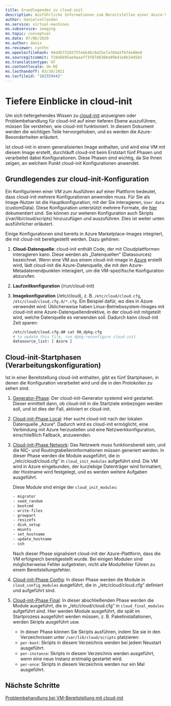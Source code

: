```yaml
---
title: Grundlegendes zu cloud-init
description: Ausführliche Informationen zum Bereitstellen einer Azure-VM mit cloud-init.
author: danielsollondon
ms.service: virtual-machines
ms.subservice: imaging
ms.topic: conceptual
ms.date: 07/06/2020
ms.author: danis
ms.reviewer: cynthn
ms.openlocfilehash: 94dd57310375febb4bc9a55efa704a5fbf4e80e8
ms.sourcegitcommit: f28ebb95ae9aaaff3f87d8388a09b41e0b3445b5
ms.translationtype: HT
ms.contentlocale: de-DE
ms.lasthandoff: 03/30/2021
ms.locfileid: "102559442"
---
```

# <a name="diving-deeper-into-cloud-init"></a>Tiefere Einblicke in cloud-init
Um sich tiefergehendes Wissen zu [cloud-init](https://cloudinit.readthedocs.io/en/latest/index.html) anzueignen oder Problembehandlung für cloud-init auf einer tieferen Ebene auszuführen, müssen Sie verstehen, wie cloud-init funktioniert. In diesem Dokument werden die wichtigen Teile hervorgehoben, und es werden die Azure-Besonderheiten erläutert.

Ist cloud-init in einem generalisierten Image enthalten, und wird eine VM mit diesem Image erstellt, durchläuft cloud-init beim Erststart fünf Phasen und verarbeitet dabei Konfigurationen. Diese Phasen sind wichtig, da Sie Ihnen zeigen, an welchem Punkt cloud-init Konfigurationen anwendet. 


## <a name="understand-cloud-init-configuration"></a>Grundlegendes zur cloud-init-Konfiguration
Ein Konfigurieren einer VM zum Ausführen auf einer Plattform bedeutet, dass cloud-init mehrere Konfigurationen anwenden muss. Für Sie als Image-Nutzer ist die Hauptkonfiguration, mit der Sie interagieren, `User data` (customData). Diese Konfiguration unterstützt mehrere Formate, die [hier](https://cloudinit.readthedocs.io/en/latest/topics/format.html#user-data-formats) dokumentiert sind. Sie können zur weiteren Konfiguration auch Skripts (/var/lib/cloud/scripts) hinzuzufügen und auszuführen. Dies ist weiter unten ausführlicher erläutert.

Einige Konfigurationen sind bereits in Azure Marketplace-Images integriert, die mit cloud-init bereitgestellt werden. Dazu gehören:

1. **Cloud-Datenquelle**: cloud-init enthält Code, der mit Cloudplattformen interagieren kann. Diese werden als „Datenquellen“ (Datasources) bezeichnet. Wenn eine VM aus einem cloud-init-image in [Azure](https://cloudinit.readthedocs.io/en/latest/topics/datasources/azure.html#azure) erstellt wird, lädt cloud-init die Azure-Datenquelle, die mit den Azure-Metadatenendpunkten interagiert, um die VM-spezifische Konfiguration abzurufen.
2. **Laufzeitkonfiguration** (/run/cloud-init)
3. **Imagekonfiguration** (/etc/cloud), z. B. `/etc/cloud/cloud.cfg`, `/etc/cloud/cloud.cfg.d/*.cfg`. Ein Beispiel dafür, wo dies in Azure verwendet wird: Üblicherweise haben Linux-Betriebssystem-Images mit cloud-init eine Azure-Datenquellendirektive, in der cloud-init mitgeteilt wird, welche Datenquelle es verwenden soll. Dadurch kann cloud-init Zeit sparen:

   ```bash
   /etc/cloud/cloud.cfg.d# cat 90_dpkg.cfg
   # to update this file, run dpkg-reconfigure cloud-init
   datasource_list: [ Azure ]
   ```


## <a name="cloud-init-boot-stages-processing-configuration"></a>Cloud-init-Startphasen (Verarbeitungskonfiguration)

Ist in einer Bereitstellung cloud-init enthalten, gibt es fünf Startphasen, in denen die Konfiguration verarbeitet wird und die in den Protokollen zu sehen sind.

1. [Generator-Phase](https://cloudinit.readthedocs.io/en/latest/topics/boot.html#generator): Der cloud-init-Generator systemd wird gestartet. Dieser ermittelt dann, ob cloud-init in die Startziele einbezogen werden soll, und ist dies der Fall, aktiviert er cloud-init. 

2. [Cloud-init-Phase Local](https://cloudinit.readthedocs.io/en/latest/topics/boot.html#local): Hier sucht cloud-init nach der lokalen Datenquelle „Azure“. Dadurch wird es cloud-init ermöglicht, eine Verbindung mit Azure herzustellen und eine Netzwerkkonfiguration, einschließlich Fallback, anzuwenden.

3. [Cloud-init-Phase Network](https://cloudinit.readthedocs.io/en/latest/topics/boot.html#network): Das Netzwerk muss funktionsbereit sein, und die NIC- und Routingtabelleninformationen müssen generiert werden. In dieser Phase werden die Module ausgeführt, die in „/etc/cloud/cloud.cfg“ in `cloud_init_modules` aufgeführt sind. Die VM wird in Azure eingebunden, der kurzlebige Datenträger wird formatiert, der Hostname wird festgelegt, und es werden weitere Aufgaben ausgeführt.

   Diese Module sind einige der `cloud_init_modules`:
   
   ```bash
   - migrator
   - seed_random
   - bootcmd
   - write-files
   - growpart
   - resizefs
   - disk_setup
   - mounts
   - set_hostname
   - update_hostname
   - ssh
   ```
   
   Nach dieser Phase signalisiert cloud-init der Azure-Plattform, dass die VM erfolgreich bereitgestellt wurde. Bei einigen Modulen sind möglicherweise Fehler aufgetreten, nicht alle Modulfehler führen zu einem Bereitstellungsfehler.

4. [Cloud-init-Phase Config](https://cloudinit.readthedocs.io/en/latest/topics/boot.html#config): In dieser Phase werden die Module in `cloud_config_modules` ausgeführt, die in „/etc/cloud/cloud.cfg“ definiert und aufgeführt sind.


5. [Cloud-init-Phase Final](https://cloudinit.readthedocs.io/en/latest/topics/boot.html#final): In dieser abschließenden Phase werden die Module ausgeführt, die in „/etc/cloud/cloud.cfg“ in `cloud_final_modules` aufgeführt sind. Hier werden Module ausgeführt, die spät im Startprozess ausgeführt werden müssen, z. B. Paketinstallationen, werden Skripts ausgeführt usw. 

   -   In dieser Phase können Sie Skripts ausführen, indem Sie sie in den Verzeichnissen unter `/var/lib/cloud/scripts` platzieren:
   - `per-boot`: Skripts in diesem Verzeichnis werden bei jedem Neustart ausgeführt.
   - `per-instance`: Skripts in diesem Verzeichnis werden ausgeführt, wenn eine neue Instanz erstmalig gestartet wird.
   - `per-once`: Skripts in diesem Verzeichnis werden nur ein Mal ausgeführt.

## <a name="next-steps"></a>Nächste Schritte

[Problembehandlung bei VM-Bereitstellung mit cloud-init](cloud-init-troubleshooting.md)
